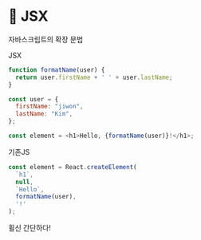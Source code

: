 # 📖 JSX

자바스크립트의 확장 문법

JSX
```js
function formatName(user) {
  return user.firstName + ' ' + user.lastName;
}

const user = {
  firstName: "jiwon",
  lastName: "Kim",
};

const element = <h1>Hello, {formatName(user)}!</h1>;
```
기존JS
```js
const element = React.createElement(
  `h1`,
  null,
  `Hello`,
  formatName(user),
  '!'
);
```

휠신 간단하다!